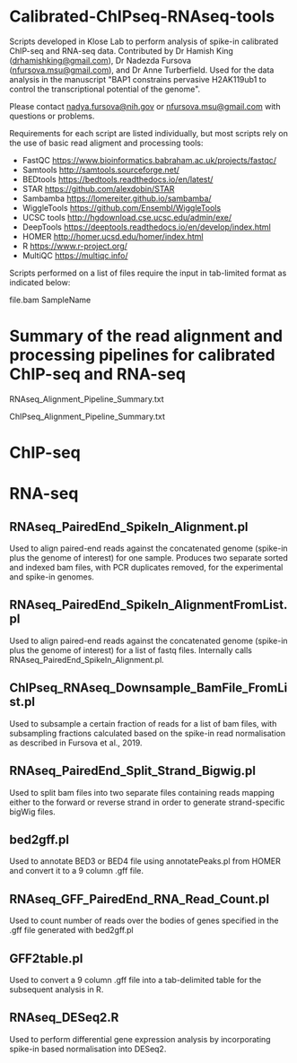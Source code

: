 # Calibrated-ChIPseq-RNAseq-tools

Scripts developed in Klose Lab to perform analysis of spike-in calibrated ChIP-seq and RNA-seq data. Contributed by Dr Hamish King (drhamishking@gmail.com), Dr Nadezda Fursova (nfursova.msu@gmail.com), and Dr Anne Turberfield. Used for the data analysis in the manuscript "BAP1 constrains pervasive H2AK119ub1 to control the transcriptional potential of the genome".

Please contact nadya.fursova@nih.gov or nfursova.msu@gmail.com with questions or problems.

Requirements for each script are listed individually, but most scripts rely on the use of basic read aligment and processing tools:

- FastQC	https://www.bioinformatics.babraham.ac.uk/projects/fastqc/
- Samtools	http://samtools.sourceforge.net/ 
- BEDtools	https://bedtools.readthedocs.io/en/latest/
- STAR	https://github.com/alexdobin/STAR
- Sambamba	https://lomereiter.github.io/sambamba/
- WiggleTools	https://github.com/Ensembl/WiggleTools
- UCSC tools http://hgdownload.cse.ucsc.edu/admin/exe/
- DeepTools	https://deeptools.readthedocs.io/en/develop/index.html
- HOMER	http://homer.ucsd.edu/homer/index.html
- R	https://www.r-project.org/
- MultiQC	https://multiqc.info/

Scripts performed on a list of files require the input in tab-limited format as indicated below:

file.bam	SampleName

# Summary of the read alignment and processing pipelines for calibrated ChIP-seq and RNA-seq

RNAseq_Alignment_Pipeline_Summary.txt

ChIPseq_Alignment_Pipeline_Summary.txt

# ChIP-seq

# RNA-seq

## RNAseq_PairedEnd_SpikeIn_Alignment.pl

Used to align paired-end reads against the concatenated genome (spike-in plus the genome of interest) for one sample. Produces two separate sorted and indexed bam files, with PCR duplicates removed, for the experimental and spike-in genomes.

## RNAseq_PairedEnd_SpikeIn_AlignmentFromList.pl

Used to align paired-end reads against the concatenated genome (spike-in plus the genome of interest) for a list of fastq files. Internally calls  RNAseq_PairedEnd_SpikeIn_Alignment.pl. 

## ChIPseq_RNAseq_Downsample_BamFile_FromList.pl

Used to subsample a certain fraction of reads for a list of bam files, with subsampling fractions calculated based on the spike-in read normalisation as described in Fursova et al., 2019.

## RNAseq_PairedEnd_Split_Strand_Bigwig.pl

Used to split bam files into two separate files containing reads mapping either to the forward or reverse strand in order to generate strand-specific bigWig files.

## bed2gff.pl

Used to annotate BED3 or BED4 file using annotatePeaks.pl from HOMER and convert it to a 9 column .gff file.

## RNAseq_GFF_PairedEnd_RNA_Read_Count.pl

Used to count number of reads over the bodies of genes specified in the .gff file generated with bed2gff.pl

## GFF2table.pl

Used to convert a 9 column .gff file into a tab-delimited table for the subsequent analysis in R.

## RNAseq_DESeq2.R

Used to perform differential gene expression analysis by incorporating spike-in based normalisation into DESeq2.

